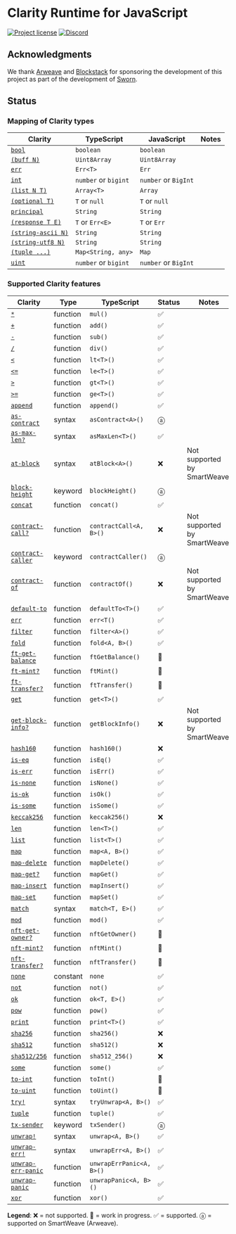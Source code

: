 # Clarity Runtime for JavaScript

[![Project license](https://img.shields.io/badge/license-Public%20Domain-blue.svg)](https://unlicense.org)
[![Discord](https://img.shields.io/discord/755852964513579099?label=discord)](https://discord.gg/vNF5a3M)

## Acknowledgments

We thank [Arweave] and [Blockstack] for sponsoring the development of this
project as part of the development of [Sworn].

[Arweave]:    https://arweave.org
[Blockstack]: https://blockstack.org
[Sworn]:      https://github.com/weavery/sworn

## Status

### Mapping of Clarity types

Clarity | TypeScript | JavaScript | Notes
------- | ---------- | ---------- | -----
[`bool`](https://docs.blockstack.org/references/language-types#clarity-type-system) | `boolean` | `boolean` |
[`(buff N)`](https://docs.blockstack.org/references/language-types#clarity-type-system) | `Uint8Array` | `Uint8Array` |
[`err`](https://docs.blockstack.org/references/language-types#clarity-type-system) | `Err<T>` | `Err` |
[`int`](https://docs.blockstack.org/references/language-types#clarity-type-system) | `number` or `bigint` | `number` or `BigInt` |
[`(list N T)`](https://docs.blockstack.org/references/language-types#clarity-type-system) | `Array<T>` | `Array` |
[`(optional T)`](https://docs.blockstack.org/references/language-types#clarity-type-system) | `T` or `null` | `T` or `null` |
[`principal`](https://docs.blockstack.org/references/language-types#clarity-type-system) | `String` | `String` |
[`(response T E)`](https://docs.blockstack.org/references/language-types#clarity-type-system) | `T` or `Err<E>` | `T` or `Err` |
[`(string-ascii N)`](https://docs.blockstack.org/references/language-types#clarity-type-system) | `String` | `String` |
[`(string-utf8 N)`](https://docs.blockstack.org/references/language-types#clarity-type-system) | `String` | `String` |
[`(tuple ...)`](https://docs.blockstack.org/references/language-types#clarity-type-system) | `Map<String, any>` | `Map` |
[`uint`](https://docs.blockstack.org/references/language-types#clarity-type-system) | `number` or `bigint` | `number` or `BigInt` |

### Supported Clarity features

Clarity | Type | TypeScript | Status | Notes
------- | ---- | ---------- | ------ | -----
[`*`](https://docs.blockstack.org/references/language-functions#-multiply) | function | `mul()` | ✅ |
[`+`](https://docs.blockstack.org/references/language-functions#-add) | function | `add()` | ✅ |
[`-`](https://docs.blockstack.org/references/language-functions#--subtract) | function | `sub()` | ✅ |
[`/`](https://docs.blockstack.org/references/language-functions#-divide) | function | `div()` | ✅ |
[`<`](https://docs.blockstack.org/references/language-functions#-less-than) | function | `lt<T>()` | ✅ |
[`<=`](https://docs.blockstack.org/references/language-functions#-less-than-or-equal) | function | `le<T>()` | ✅ |
[`>`](https://docs.blockstack.org/references/language-functions#-greater-than) | function | `gt<T>()` | ✅ |
[`>=`](https://docs.blockstack.org/references/language-functions#-greater-than-or-equal) | function | `ge<T>()` | ✅ |
[`append`](https://docs.blockstack.org/references/language-functions#append) | function | `append()` | ✅ |
[`as-contract`](https://docs.blockstack.org/references/language-functions#as-contract) | syntax | `asContract<A>()` | ⓐ |
[`as-max-len?`](https://docs.blockstack.org/references/language-functions#as-max-len) | syntax | `asMaxLen<T>()` | ✅ |
[`at-block`](https://docs.blockstack.org/references/language-functions#at-block) | syntax | `atBlock<A>()` | ❌ | Not supported by SmartWeave.
[`block-height`](https://docs.blockstack.org/references/language-keywords#block-height) | keyword | `blockHeight()` | ⓐ |
[`concat`](https://docs.blockstack.org/references/language-functions#concat) | function | `concat()` | ✅ |
[`contract-call?`](https://docs.blockstack.org/references/language-functions#contract-call) | function | `contractCall<A, B>()` | ❌ | Not supported by SmartWeave.
[`contract-caller`](https://docs.blockstack.org/references/language-keywords#contract-caller) | keyword | `contractCaller()` | ⓐ |
[`contract-of`](https://docs.blockstack.org/references/language-functions#contract-of) | function | `contractOf()` | ❌ | Not supported by SmartWeave.
[`default-to`](https://docs.blockstack.org/references/language-functions#default-to) | function | `defaultTo<T>()` | ✅ |
[`err`](https://docs.blockstack.org/references/language-functions#err) | function | `err<T()` | ✅ |
[`filter`](https://docs.blockstack.org/references/language-functions#filter) | function | `filter<A>()` | ✅ |
[`fold`](https://docs.blockstack.org/references/language-functions#fold) | function | `fold<A, B>()`  | ✅ |
[`ft-get-balance`](https://docs.blockstack.org/references/language-functions#ft-get-balance) | function | `ftGetBalance()` | 🚧 |
[`ft-mint?`](https://docs.blockstack.org/references/language-functions#ft-mint) | function | `ftMint()` | 🚧 |
[`ft-transfer?`](https://docs.blockstack.org/references/language-functions#ft-transfer) | function | `ftTransfer()` | 🚧 |
[`get`](https://docs.blockstack.org/references/language-functions#get) | function | `get<T>()` | ✅ |
[`get-block-info?`](https://docs.blockstack.org/references/language-functions#get-block-info) | function | `getBlockInfo()` | ❌ | Not supported by SmartWeave.
[`hash160`](https://docs.blockstack.org/references/language-functions#hash160) | function | `hash160()` | ❌ |
[`is-eq`](https://docs.blockstack.org/references/language-functions#is-eq) | function | `isEq()` | ✅ |
[`is-err`](https://docs.blockstack.org/references/language-functions#is-err) | function | `isErr()` | ✅ |
[`is-none`](https://docs.blockstack.org/references/language-functions#is-none) | function | `isNone()` | ✅ |
[`is-ok`](https://docs.blockstack.org/references/language-functions#is-ok) | function | `isOk()` | ✅ |
[`is-some`](https://docs.blockstack.org/references/language-functions#is-some) | function | `isSome()` | ✅ |
[`keccak256`](https://docs.blockstack.org/references/language-functions#keccak256) | function | `keccak256()` | ❌ |
[`len`](https://docs.blockstack.org/references/language-functions#len) | function | `len<T>()` | ✅ |
[`list`](https://docs.blockstack.org/references/language-functions#list) | function | `list<T>()` | ✅ |
[`map`](https://docs.blockstack.org/references/language-functions#map) | function | `map<A, B>()` | ✅ |
[`map-delete`](https://docs.blockstack.org/references/language-functions#map-delete) | function | `mapDelete()` | ✅ |
[`map-get?`](https://docs.blockstack.org/references/language-functions#map-get) | function | `mapGet()` | ✅ |
[`map-insert`](https://docs.blockstack.org/references/language-functions#map-insert) | function | `mapInsert()` | ✅ |
[`map-set`](https://docs.blockstack.org/references/language-functions#map-set) | function | `mapSet()` | ✅ |
[`match`](https://docs.blockstack.org/references/language-functions#match) | syntax | `match<T, E>()` | ✅ |
[`mod`](https://docs.blockstack.org/references/language-functions#mod) | function | `mod()` | ✅ |
[`nft-get-owner?`](https://docs.blockstack.org/references/language-functions#nft-get-owner) | function | `nftGetOwner()` | 🚧 |
[`nft-mint?`](https://docs.blockstack.org/references/language-functions#nft-mint) | function | `nftMint()` | 🚧 |
[`nft-transfer?`](https://docs.blockstack.org/references/language-functions#nft-transfer) | function | `nftTransfer()` | 🚧 |
[`none`](https://docs.blockstack.org/references/language-keywords#none) | constant | `none` | ✅ |
[`not`](https://docs.blockstack.org/references/language-functions#not) | function | `not()` | ✅ |
[`ok`](https://docs.blockstack.org/references/language-functions#ok) | function | `ok<T, E>()` | ✅ |
[`pow`](https://docs.blockstack.org/references/language-functions#pow) | function | `pow()` | ✅ |
[`print`](https://docs.blockstack.org/references/language-functions#print) | function | `print<T>()` | ✅ |
[`sha256`](https://docs.blockstack.org/references/language-functions#sha256) | function | `sha256()` | ❌ |
[`sha512`](https://docs.blockstack.org/references/language-functions#sha512) | function | `sha512()` | ❌ |
[`sha512/256`](https://docs.blockstack.org/references/language-functions#sha512256) | function | `sha512_256()` | ❌ |
[`some`](https://docs.blockstack.org/references/language-functions#some) | function | `some()` | ✅ |
[`to-int`](https://docs.blockstack.org/references/language-functions#to-int) | function | `toInt()` | 🚧 |
[`to-uint`](https://docs.blockstack.org/references/language-functions#to-uint) | function | `toUint()` | 🚧 |
[`try!`](https://docs.blockstack.org/references/language-functions#try) | syntax | `tryUnwrap<A, B>()` | ✅ |
[`tuple`](https://docs.blockstack.org/references/language-functions#tuple) | function | `tuple()` | ✅ |
[`tx-sender`](https://docs.blockstack.org/references/language-keywords#tx-sender) | keyword | `txSender()` | ⓐ |
[`unwrap!`](https://docs.blockstack.org/references/language-functions#unwrap) | syntax | `unwrap<A, B>()` | ✅ |
[`unwrap-err!`](https://docs.blockstack.org/references/language-functions#unwrap-err) | syntax | `unwrapErr<A, B>()` | ✅ |
[`unwrap-err-panic`](https://docs.blockstack.org/references/language-functions#unwrap-err-panic) | function | `unwrapErrPanic<A, B>()` | ✅ |
[`unwrap-panic`](https://docs.blockstack.org/references/language-functions#unwrap-panic) | function | `unwrapPanic<A, B>()` | ✅ |
[`xor`](https://docs.blockstack.org/references/language-functions#xor) | function | `xor()` | ✅ |

**Legend**: ❌ = not supported. 🚧 = work in progress. ✅ = supported. ⓐ = supported on SmartWeave (Arweave).
